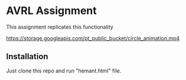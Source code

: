 # AVRL Assignment

This assignment replicates this functionality

https://storage.googleapis.com/pt_public_bucket/circle_animation.mp4

## Installation

Just clone this repo and run "hemant.html" file.
